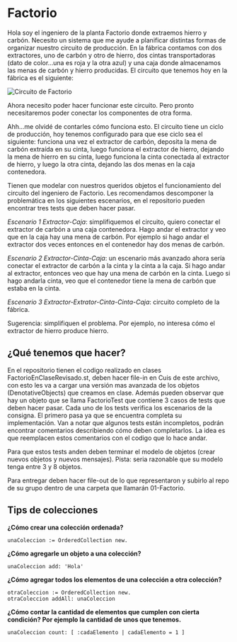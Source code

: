 # Factorio

Hola soy el ingeniero de la planta Factorio donde extraemos hierro y carbón. Necesito un sistema que me ayude a planificar distintas formas de organizar nuestro circuito de producción. En la fábrica contamos con dos extractores, uno de carbón y otro de hierro, dos cintas transportadoras (dato de color…una es roja y la otra azul) y una caja donde almacenamos las menas de carbón y hierro producidas. El circuito que tenemos hoy en la fábrica es el siguiente:

![Circuito de Factorio](https://github.com/algoritmos-iii/ejercicios-2020-2c/blob/main/01-Factorio/Circuito.png)

Ahora necesito poder hacer funcionar este circuito. Pero pronto necesitaremos poder conectar los componentes de otra forma.

Ahh...me olvidé de contarles cómo funciona esto. El circuito tiene un ciclo de producción, hoy tenemos configurado para que ese ciclo sea el siguiente: funciona una vez el extractor de carbón, deposita la mena de carbón extraída en su cinta, luego funciona el extractor de hierro, dejando la mena de hierro en su cinta, luego funciona la cinta conectada al extractor de hierro, y luego la otra cinta, dejando las dos menas en la caja contenedora.

Tienen que modelar con nuestros queridos objetos el funcionamiento del circuito del ingeniero de Factorio. Les recomendamos descomponer la problemática en los siguientes escenarios, en el repositorio pueden encontrar tres tests que deben hacer pasar.

*Escenario 1 Extractor-Caja*: simplifiquemos el circuito, quiero conectar el extractor de carbón a una caja contenedora. Hago andar el extractor y veo que en la caja hay una mena de carbón. Por ejemplo si hago andar el extractor dos veces entonces en el contenedor hay dos menas de carbón.

*Escenario 2 Extractor-Cinta-Caja*: un escenario más avanzado ahora sería conectar el extractor de carbón a la cinta y la cinta a la caja. Si hago andar al extractor, entonces veo que hay una mena de carbón en la cinta. Luego si hago andarla cinta, veo que el contenedor tiene la mena de carbón que estaba en la cinta.

*Escenario 3 Extractor-Extrator-Cinta-Cinta-Caja*: circuito completo de la fábrica.

Sugerencia: simplifiquen el problema. Por ejemplo, no interesa cómo el extractor de hierro produce hierro. 

## ¿Qué tenemos que hacer?
En el repositorio tienen el codigo realizado en clases FactorioEnClaseRevisado.st, deben hacer file-in en Cuis de este archivo, con esto les va a cargar una versión mas avanzada de los objetos (DenotativeObjects) que creamos en clase. Además pueden observar que hay un objeto que se llama FactorioTest que contiene 3 casos de tests que deben hacer pasar. Cada uno de los tests verifica los escenarios de la consigna. El primero pasa ya que se encuentra completa su implementación. Van a notar que algunos tests están incompletos, podrán encontrar comentarios describiendo cómo deben completarlos. La idea es que reemplacen estos comentarios con el codigo que lo hace andar.

Para que estos tests anden deben terminar el modelo de objetos (crear nuevos objetos y nuevos mensajes). Pista: seria razonable que su modelo tenga entre 3 y 8 objetos.

Para entregar deben hacer file-out de lo que representaron y subirlo al repo de su grupo dentro de una carpeta que llamarán 01-Factorio.


## Tips de colecciones

**¿Cómo crear una colección ordenada?**

```smalltalk
unaColeccion := OrderedCollection new.
```

**¿Cómo agregarle un objeto a una colección?**

```smalltalk
unaColeccion add: 'Hola'
```

**¿Cómo agregar todos los elementos de una colección a otra colección?**

```smalltalk
otraColeccion := OrderedCollection new.
otraColeccion addAll: unaColeccion
```

**¿Cómo contar la cantidad de elementos que cumplen con cierta condición? Por ejemplo la cantidad de unos que tenemos.**

```smalltalk
unaColeccion count: [ :cadaElemento | cadaElemento = 1 ]
```
